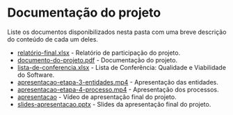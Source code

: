 # Documentação do projeto

Liste os documentos disponibilizados nesta pasta com uma breve descrição do conteúdo de cada um deles.

* [relatório-final.xlsx](relatório-final.xlsx) - Relatório de participação do projeto.
* [documento-do-projeto.pdf](documento-do-projeto.pdf) - Documentação do projeto.
* [lista-de-conferencia.xlsx](lista-de-conferencia.xlsx) - Lista de Conferência: Qualidade e Viabilidade do Software.
* [apresentacao-etapa-3-entidades.mp4](apresentacao-etapa-3-entidades.mp4) - Apresentação das entidades.
* [apresentacao-etapa-4-processo.mp4](apresentacao-etapa-4-processo.mp4) - Apresentação dos processos.
* [apresentacao](Vídeo_final-Projeto_Raiz.mp4) - Vídeo de apresentação final do projeto.
* [slides-apresentacao.pptx](slides-apresentacao.pptx) - Slides da apresentação final do projeto.


